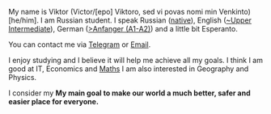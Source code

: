 My name is Viktor (Victor/[epo] Viktoro, sed vi povas nomi min Venkinto) [he/him]. I am Russian student. I speak Russian ([native](https://en.wikipedia.org/wiki/Russian_language)), English ([~Upper Intermediate](https://learnenglish.britishcouncil.org/english-levels)), German ([>Anfanger (A1-A2)](https://www.goethe.de/ins/in/de/spr/kon/stu.html)) and a little bit Esperanto.


You can contact me via [Telegram](https://t.me/Grey31) or [Email](mailto:mail@arbuz.icu).


I enjoy studying and I believe it will help me achieve all my goals.
I think I am good at IT, Economics and [Maths](https://www.thesaurus.com/e/grammar/math-vs-maths/#:~:text=Math%20is%20the%20preferred%20term,places%20while%20maths%20was%20elsewhere.)
I am also interested in Geography and Physics.

I consider my <strong>My main goal to make our world a much better, safer and easier place for everyone.</strong><br>
